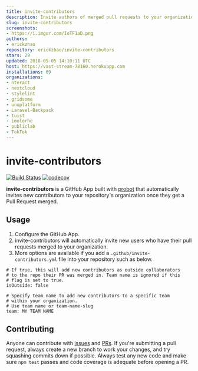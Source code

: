 ```yaml
---
title: invite-contributors
description: Invite authors of merged pull requests to your organization
slug: invite-contributors
screenshots:
- https://i.imgur.com/IoTF1aD.png
authors:
- erickzhao
repository: erickzhao/invite-contributors
stars: 29
updated: 2018-05-05 14:10:11 UTC
host: https://vast-stream-78160.herokuapp.com
installations: 69
organizations:
- nteract
- nextcloud
- stylelint
- gridsome
- unoplatform
- Laravel-Backpack
- tuist
- imolorhe
- publiclab
- TokTok
---
```


# invite-contributors

[![Build Status](https://api.travis-ci.org/erickzhao/invite-contributors.svg?branch=master)](https://travis-ci.org/erickzhao/invite-contributors) [![codecov](https://codecov.io/gh/erickzhao/invite-contributors/branch/master/graph/badge.svg)](https://codecov.io/gh/erickzhao/invite-contributors)

**invite-contributors** is a GitHub App built with [probot](https://github.com/probot/probot) that automatically invites new contributors to your repository's organization once they get a Pull Request merged.

## Usage

1. Configure the GitHub App.
2. invite-contributors will automatically invite new users who have their pull requests merged to your organization.
3. More options are available if you add a `.github/invite-contributors.yml` file into your repository such as below.

```
# If true, this will add new contributors as outside collaborators
# to the repo their PR was merged in. Team name is ignored if this
# flag is set to true.
isOutside: false

# Specify team name to add new contributors to a specific team
# within your organization.
# Use team name or team-name-slug
team: MY TEAM NAME
```

## Contributing

Anyone can contribute with [issues](https://github.com/erickzhao/invite-contributors/issues) and [PRs](https://github.com/erickzhao/invite-contributors/pulls). If you're submitting a pull request, always create a new branch to work your changes, and try squashing commits down if possible. Always test any new code and make sure `npm test` passes and code coverage is adequate before opening a PR.
